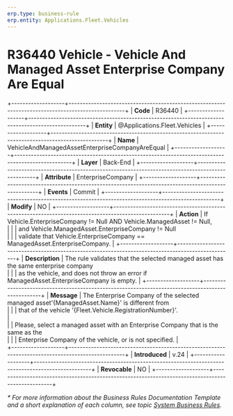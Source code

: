 ```yaml
---
erp.type: business-rule
erp.entity: Applications.Fleet.Vehicles
---
```

# R36440 Vehicle - Vehicle And Managed Asset Enterprise Company Are Equal
+-------------------+--------------------------------------------------------------------------------------------------+
| **Code**          | R36440                                                                                           |
+-------------------+--------------------------------------------------------------------------------------------------+
| **Entity**        | @Applications.Fleet.Vehicles                                                                     |
+-------------------+--------------------------------------------------------------------------------------------------+
| **Name**          | VehicleAndManagedAssetEnterpriseCompanyAreEqual                                                  |
+-------------------+--------------------------------------------------------------------------------------------------+
| **Layer**         | Back-End                                                                                         |
+-------------------+--------------------------------------------------------------------------------------------------+
| **Attribute**     | EnterpriseCompany                                                                                |
+-------------------+--------------------------------------------------------------------------------------------------+
| **Events**        | Commit                                                                                           |
+-------------------+--------------------------------------------------------------------------------------------------+
| **Modify**        | NO                                                                                               |
+-------------------+--------------------------------------------------------------------------------------------------+
| **Action**        | If Vehicle.EnterpriseCompany != Null AND Vehicle.ManagedAsset != Null, <br/>                     |
|                   |  and Vehicle.ManagedAsset.EnterpriseCompany != Null <br/>                                                |
|                   | validate that Vehicle.EnterpriseCompany == ManagedAsset.EnterpriseCompany.                       |
+-------------------+--------------------------------------------------------------------------------------------------+
| **Description**   | The rule validates that the selected managed asset has the same enterprise company <br/>         |
|                   | as the vehicle, and does not throw an error if ManagedAsset.EnterpriseCompany is empty.          |
+-------------------+--------------------------------------------------------------------------------------------------+
| **Message**       | The Enterprise Company of the selected managed asset'{ManagedAsset.Name}' is different from <br/>| 
|                   | that of the vehicle '{Fleet.Vehicle.RegistrationNumber}'.<br/>                                   |         
|                   | Please, select a managed asset with an Enterprise Company that is the same as the<br/>           |
|                   | Enterprise Company of the vehicle, or is not specified.                                          |                                                     
+-------------------+--------------------------------------------------------------------------------------------------+
| **Introduced**    | v.24                                                                                             |
+-------------------+--------------------------------------------------------------------------------------------------+
| **Revocable**     | NO                                                                                               |
+-------------------+--------------------------------------------------------------------------------------------------+

*\* For more information about the Business Rules Documentation Template and a short explanation of each column, see
topic [System Business Rules](../templates/template-description-system-business-rules.md).*
